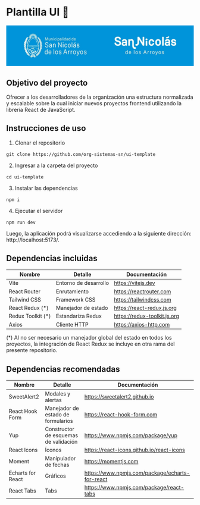 # Plantilla UI 🚀
<img src="./public/repository-header.jpeg">

## Objetivo del proyecto

Ofrecer a los desarrolladores de la organización una estructura normalizada y escalable sobre la cual iniciar nuevos proyectos frontend utilizando la librería React de JavaScript.

## Instrucciones de uso

1. Clonar el repositorio

```
git clone https://github.com/org-sistemas-sn/ui-template
```

2. Ingresar a la carpeta del proyecto

```
cd ui-template
```

3. Instalar las dependencias

```
npm i
```

4. Ejecutar el servidor

```
npm run dev
```

Luego, la aplicación podrá visualizarse accediendo a la siguiente dirección: http://localhost:5173/.

## Dependencias incluidas

| Nombre        | Detalle               | Documentación                |
| ------------- | --------------------- | ---------------------------- |
| Vite          | Entorno de desarrollo | https://vitejs.dev           |
| React Router  | Enrutamiento          | https://reactrouter.com      |
| Tailwind CSS  | Framework CSS         | https://tailwindcss.com      |
| React Redux (*)  | Manejador de estado   | https://react-redux.js.org   |
| Redux Toolkit (*) | Estandariza Redux     | https://redux-toolkit.js.org |
| Axios         | Cliente HTTP          | https://axios-http.com       |

(*) Al no ser necesario un manejador global del estado en todos los proyectos, la integración de React Redux se incluye en otra rama del presente repositorio.

## Dependencias recomendadas

| Nombre            | Detalle                               | Documentación                                   |
| ----------------- | ------------------------------------- | ----------------------------------------------- |
| SweetAlert2       | Modales y alertas                     | https://sweetalert2.github.io                   |
| React Hook Form   | Manejador de estado de formularios    | https://react-hook-form.com                     |
| Yup               | Constructor de esquemas de validación | https://www.npmjs.com/package/yup               |
| React Icons       | Íconos                                | https://react-icons.github.io/react-icons       |
| Moment            | Manipulador de fechas                 | https://momentjs.com                            |
| Echarts for React | Gráficos                              | https://www.npmjs.com/package/echarts-for-react |
| React Tabs | Tabs | https://www.npmjs.com/package/react-tabs |
